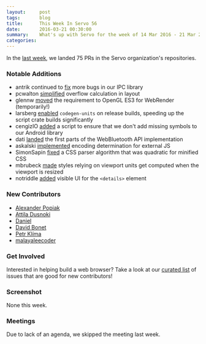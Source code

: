 ```yaml
---
layout:     post
tags:       blog
title:      This Week In Servo 56
date:       2016-03-21 00:30:00
summary:    What's up with Servo for the week of 14 Mar 2016 - 21 Mar 2016
categories:
---
```


In the [last week](https://github.com/pulls?page=1&q=is%3Apr+is%3Amerged+closed%3A2016-03-14..2016-03-21+user%3Aservo), we landed 75 PRs in the Servo organization's repositories.

### Notable Additions

 - antrik continued to [fix](https://github.com/servo/ipc-channel/pull/52) more bugs in our IPC library
 - pcwalton [simplified](https://github.com/servo/servo/pull/10064) overflow calculation in layout
 - glennw [moved](https://github.com/servo/gleam/pull/69) the requirement to OpenGL ES3 for WebRender (temporarily!)
 - larsberg [enabled](https://github.com/servo/servo/pull/9987) `codegen-units` on release builds, speeding up the script crate builds significantly
 - cengizIO [added](https://github.com/servo/servo/pull/9981) a script to ensure that we don't add missing symbols to our Android library
 - dati [landed](https://github.com/servo/servo/pull/9838) the first parts of the WebBluetooth API implementation
 - askalski [implemented](https://github.com/servo/servo/pull/10079) encoding determination for external JS
 - SimonSapin [fixed](https://github.com/servo/rust-cssparser/pull/102) a CSS parser algorithm that was quadratic for minified CSS
 - mbrubeck [made](https://github.com/servo/servo/pull/9876) styles relying on viewport units get computed when the viewport is resized
 - notriddle [added](https://github.com/servo/servo/pull/9586) visible UI for the `<details>` element

### New Contributors

 - [Alexander Popiak](https://github.com/apopiak)
 - [Attila Dusnoki](https://github.com/dati91)
 - [Daniel](https://github.com/ddefisher)
 - [David Bonet](https://github.com/davidbm)
 - [Petr Klíma](https://github.com/qaxi)
 - [malayaleecoder](https://github.com/malayaleecoder)

### Get Involved

Interested in helping build a web browser? Take a look at our [curated list](https://starters.servo.org/) of issues that are good for new contributors!

### Screenshot

None this week.

### Meetings

Due to lack of an agenda, we skipped the meeting last week.
